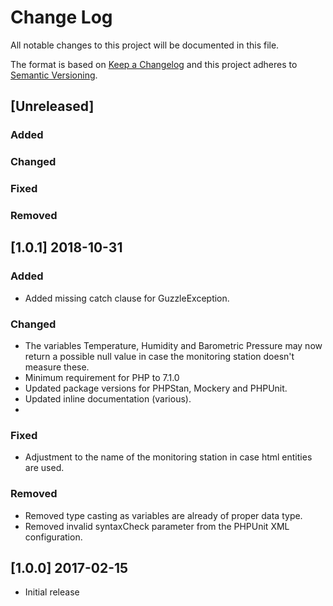 # Change Log
All notable changes to this project will be documented in this file.

The format is based on [Keep a Changelog](http://keepachangelog.com/) and this project adheres to [Semantic Versioning](http://semver.org).

## [Unreleased]

### Added

### Changed

### Fixed

### Removed


## [1.0.1] 2018-10-31

### Added
- Added missing catch clause for GuzzleException.

### Changed
- The variables Temperature, Humidity and Barometric Pressure may now return a possible null value in case the monitoring station doesn't measure these.
- Minimum requirement for PHP to 7.1.0
- Updated package versions for PHPStan, Mockery and PHPUnit.
- Updated inline documentation (various).
- 
### Fixed
- Adjustment to the name of the monitoring station in case html entities are used.

### Removed
- Removed type casting as variables are already of proper data type.
- Removed invalid syntaxCheck parameter from the PHPUnit XML configuration.


## [1.0.0] 2017-02-15
- Initial release
